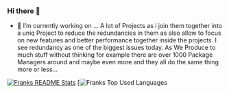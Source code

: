 ### Hi there 👋

- 🔭 I’m currently working on ...
A lot of Projects as i join them together into a uniq Project to reduce the redundancies in them as also allow to focus on new features and better performance
together inside the projects. I see redundancy as one of the biggest issues today. As We Produce to much stuff without thinking for example there are over 1000 Package Managers around and maybe even more and they all do the same thing more or less...

[![Franks README Stats](https://github-readme-stats.vercel.app/api?username=frank-dspeed)](https://github.com/frank-dspeed/frank-dspeed)
[![Franks Top Used Languages](https://github-readme-stats.vercel.app/api/top-langs/?username=frank-dspeed&hide=html")
<!--
**frank-dspeed/frank-dspeed** is a ✨ _special_ ✨ repository because its `README.md` (this file) appears on your GitHub profile.

Here are some ideas to get you started:

- 🔭 I’m currently working on ...
- 🌱 I’m currently learning ...
- 👯 I’m looking to collaborate on ...
- 🤔 I’m looking for help with ...
- 💬 Ask me about ...
- 📫 How to reach me: ...
- 😄 Pronouns: ...
- ⚡ Fun fact: ...
-->
